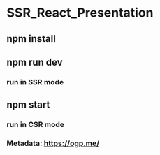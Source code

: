# SSR_React_Presentation
## npm install

## npm run dev 
### run in SSR mode 

## npm start
### run in CSR mode

### Metadata: https://ogp.me/
